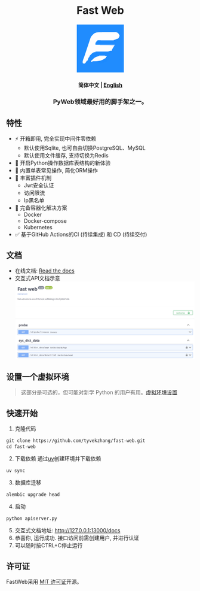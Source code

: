 <div  align="center" style="margin-top: 3%">
   <h1>
     Fast Web
   </h1>
   <p>
     <img src="https://raw.githubusercontent.com/tyvekzhang/fast-web/main/docs/source/_static/img/fast_web.svg" alt="logo" style="vertical-align:middle; margin: 0.5%"/>
   </p>
   <h4>
      <p>
        <b>简体中文</b> |
        <a href="https://github.com/tyvekzhang/fast-web/blob/main/docs/README_en.md">English</a>
     </p>
   </h4>
   <h3>
    PyWeb领域最好用的脚手架之一。
   </h3>
</div>


## 特性

- ⚡ 开箱即用, 完全实现中间件零依赖
   - 默认使用Sqlite, 也可自由切换PostgreSQL、MySQL
   - 默认使用文件缓存, 支持切换为Redis
- 🚢 开启Python操作数据库表结构的新体验
- 🚀 内置单表常见操作, 简化ORM操作
- 🎨 丰富插件机制
   - Jwt安全认证
   - 访问限流
   - Ip黑名单
- 🐋 完备容器化解决方案
  - Docker
  - Docker-compose
  - Kubernetes
- ✅ 基于GitHub Actions的CI (持续集成) 和 CD (持续交付)

## 文档
- 在线文档: [Read the docs](https://fast-web.readthedocs.io/en/latest/)
- 交互式API文档示意
  <img alt="API doc"  src="https://raw.githubusercontent.com/tyvekzhang/fast-web/main/docs/img/api_doc.png">

## 设置一个虚拟环境
> 这部分是可选的，但可能对新学 Python 的用户有用。[虚拟环境设置](https://github.com/tyvekzhang/fast-web/blob/main/docs/VIRTUAL_ENV.md)

## 快速开始
1. 克隆代码
```shell
git clone https://github.com/tyvekzhang/fast-web.git
cd fast-web
```
2. 下载依赖
通过[uv](https://docs.astral.sh/uv)创建环境并下载依赖
```shell
uv sync
```
3. 数据库迁移
```shell
alembic upgrade head
```
4. 启动
```shell
python apiserver.py
```
5. 交互式文档地址: http://127.0.0.1:13000/docs
6. 恭喜你, 运行成功. 接口访问前需创建用户, 并进行认证
7. 可以随时按CTRL+C停止运行

## 许可证

FastWeb采用 [MIT 许可证](https://opensource.org/licenses/MIT)开源。
